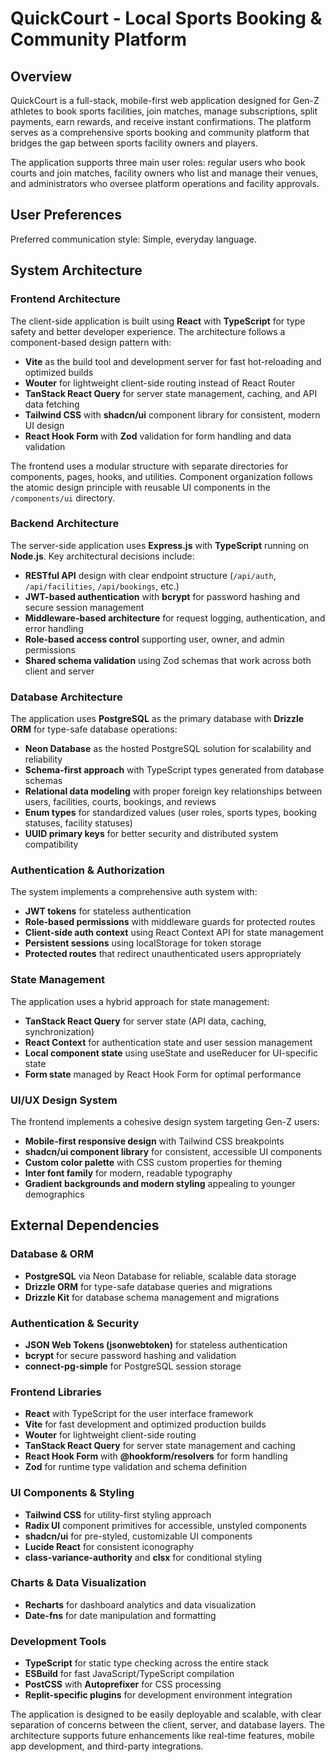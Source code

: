 # QuickCourt - Local Sports Booking & Community Platform

## Overview

QuickCourt is a full-stack, mobile-first web application designed for Gen-Z athletes to book sports facilities, join matches, manage subscriptions, split payments, earn rewards, and receive instant confirmations. The platform serves as a comprehensive sports booking and community platform that bridges the gap between sports facility owners and players.

The application supports three main user roles: regular users who book courts and join matches, facility owners who list and manage their venues, and administrators who oversee platform operations and facility approvals.

## User Preferences

Preferred communication style: Simple, everyday language.

## System Architecture

### Frontend Architecture
The client-side application is built using **React** with **TypeScript** for type safety and better developer experience. The architecture follows a component-based design pattern with:

- **Vite** as the build tool and development server for fast hot-reloading and optimized builds
- **Wouter** for lightweight client-side routing instead of React Router
- **TanStack React Query** for server state management, caching, and API data fetching
- **Tailwind CSS** with **shadcn/ui** component library for consistent, modern UI design
- **React Hook Form** with **Zod** validation for form handling and data validation

The frontend uses a modular structure with separate directories for components, pages, hooks, and utilities. Component organization follows the atomic design principle with reusable UI components in the `/components/ui` directory.

### Backend Architecture
The server-side application uses **Express.js** with **TypeScript** running on **Node.js**. Key architectural decisions include:

- **RESTful API** design with clear endpoint structure (`/api/auth`, `/api/facilities`, `/api/bookings`, etc.)
- **JWT-based authentication** with **bcrypt** for password hashing and secure session management
- **Middleware-based architecture** for request logging, authentication, and error handling
- **Role-based access control** supporting user, owner, and admin permissions
- **Shared schema validation** using Zod schemas that work across both client and server

### Database Architecture
The application uses **PostgreSQL** as the primary database with **Drizzle ORM** for type-safe database operations:

- **Neon Database** as the hosted PostgreSQL solution for scalability and reliability
- **Schema-first approach** with TypeScript types generated from database schemas
- **Relational data modeling** with proper foreign key relationships between users, facilities, courts, bookings, and reviews
- **Enum types** for standardized values (user roles, sports types, booking statuses, facility statuses)
- **UUID primary keys** for better security and distributed system compatibility

### Authentication & Authorization
The system implements a comprehensive auth system with:

- **JWT tokens** for stateless authentication
- **Role-based permissions** with middleware guards for protected routes
- **Client-side auth context** using React Context API for state management
- **Persistent sessions** using localStorage for token storage
- **Protected routes** that redirect unauthenticated users appropriately

### State Management
The application uses a hybrid approach for state management:

- **TanStack React Query** for server state (API data, caching, synchronization)
- **React Context** for authentication state and user session management
- **Local component state** using useState and useReducer for UI-specific state
- **Form state** managed by React Hook Form for optimal performance

### UI/UX Design System
The frontend implements a cohesive design system targeting Gen-Z users:

- **Mobile-first responsive design** with Tailwind CSS breakpoints
- **shadcn/ui component library** for consistent, accessible UI components
- **Custom color palette** with CSS custom properties for theming
- **Inter font family** for modern, readable typography
- **Gradient backgrounds and modern styling** appealing to younger demographics

## External Dependencies

### Database & ORM
- **PostgreSQL** via Neon Database for reliable, scalable data storage
- **Drizzle ORM** for type-safe database queries and migrations
- **Drizzle Kit** for database schema management and migrations

### Authentication & Security
- **JSON Web Tokens (jsonwebtoken)** for stateless authentication
- **bcrypt** for secure password hashing and validation
- **connect-pg-simple** for PostgreSQL session storage

### Frontend Libraries
- **React** with TypeScript for the user interface framework
- **Vite** for fast development and optimized production builds
- **Wouter** for lightweight client-side routing
- **TanStack React Query** for server state management and caching
- **React Hook Form** with **@hookform/resolvers** for form handling
- **Zod** for runtime type validation and schema definition

### UI Components & Styling
- **Tailwind CSS** for utility-first styling approach
- **Radix UI** component primitives for accessible, unstyled components
- **shadcn/ui** for pre-styled, customizable UI components
- **Lucide React** for consistent iconography
- **class-variance-authority** and **clsx** for conditional styling

### Charts & Data Visualization
- **Recharts** for dashboard analytics and data visualization
- **Date-fns** for date manipulation and formatting

### Development Tools
- **TypeScript** for static type checking across the entire stack
- **ESBuild** for fast JavaScript/TypeScript compilation
- **PostCSS** with **Autoprefixer** for CSS processing
- **Replit-specific plugins** for development environment integration

The application is designed to be easily deployable and scalable, with clear separation of concerns between the client, server, and database layers. The architecture supports future enhancements like real-time features, mobile app development, and third-party integrations.